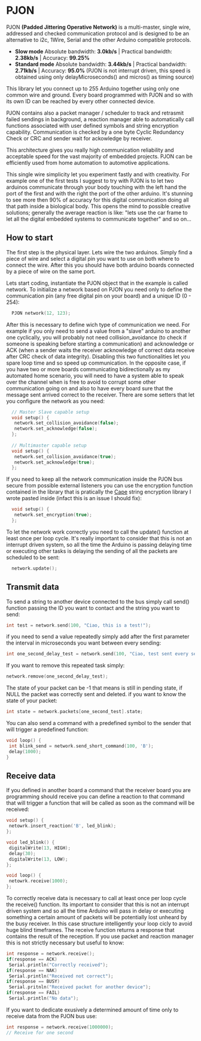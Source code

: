 PJON 
==== 
 
PJON **(Padded Jittering Operative Network)** is a multi-master, single wire, addressed and checked communication protocol and is designed to be an alternative to i2c, 1Wire, Serial and the other Arduino compatible protocols. 
* **Slow mode** Absolute bandwidth: **3.0kb/s** | Practical bandwidth: **2.38kb/s** | Accuracy: **99.25%**
* **Standard mode** Absolute bandwidth: **3.44kb/s** | Practical bandwidth: **2.71kb/s** | Accuracy: **95.0%**
(PJON is not interrupt driven, this speed is obtained using only delayMicroseconds() and micros() as timing source)

This library let you connect up to 255 Arduino together using only one common wire and ground. Every board programmed with PJON and so with its own ID can be reached by every other connected device. 

PJON contains also a packet manager / scheduler to track and retrasmit failed sendings in background, a reaction manager able to automatically call functions associated with user defined symbols and string encryption capability. Communication is checked by a one byte Cyclic Redundancy Check or CRC and sender wait for ackowledge by receiver. 

This architecture gives you really high communication reliability and acceptable speed for the vast majority of embedded projects. PJON can be efficiently used from home automation to automotive applications.

This single wire simplicity let you experiment fastly and with creativity. For example one of the first tests I suggest to try with PJON is to let two arduinos communicate through your body touching with the left hand the port of the first and with the right the port of the other arduino. It's stunning to see more then 90% of accuracy for this digital communication doing all that path inside a biological body. This opens the mind to possible creative solutions; generally the average reaction is like: "lets use the car frame to let all the digital embedded systems to communicate together" and so on...

## How to start

The first step is the physical layer. Lets wire the two arduinos. Simply find a piece of wire and select a digital pin you want to use on both where to connect the wire. After this you should have both arduino boards connected by a piece of wire on the same port.

Lets start coding,  instantiate the PJON object that in the example is called network. To initialize a network based on PJON you need only to define the communication pin (any free digital pin on your board) and a unique ID (0 - 254):

```cpp  
  PJON network(12, 123); 
```

After this is necessary to define wich type of communication we need. For example if you only need to send a value from a "slave" arduino to another one cyclically, you will probably not need collision_avoidance (to check if someone is speaking before starting a communication) and acknowledge or ACK (when a sender waits the receiver acknowledge of correct data receive after CRC check of data integrity). Disabling this two functionalities let you spare loop time and so speed up communication. In the opposite case, if you have two or more boards communicating bidirectionally as my automated home scenario, you will need to have a system able to speak over the channel when is free to avoid to corrupt some other communication going on and also to have every board sure that the message sent arrived correct to the receiver. There are some setters that let you configure the network as you need:

```cpp
  // Master Slave capable setup
  void setup() {
   network.set_collision_avoidance(false);
   network.set_acknowledge(false);
  }; 
  
  // Multimaster capable setup
  void setup() {
   network.set_collision_avoidance(true);
   network.set_acknowledge(true);
  }; 
```

If you need to keep all the network communication inside the PJON bus secure from possible external listeners you can use the encryption function contained in the library that is pratically the [Cape](https://github.com/gioblu/Cape) string encryption library I wrote pasted inside (infact this is an issue I should fix):

```cpp
  void setup() {
   network.set_encryption(true);
  }; 
```


To let the network work correctly you need to call the update() function at least once per loop cycle. It's really important to consider that this is not an interrupt driven system, so all the time the Arduino is passing delaying time or executing other tasks is delaying the sending of all the packets are scheduled to be sent:

```cpp  
  network.update(); 
```

## Transmit data

To send a string to another device connected to the bus simply call send() function passing the ID you want to contact and the string you want to send:

```cpp
int test = network.send(100, "Ciao, this is a test!");
```

if you need to send a value repeatedly simply add after the first parameter the interval in microseconds you want between every sending:

```cpp
int one_second_delay_test = network.send(100, "Ciao, test sent every second!", 1000000);
```

If you want to remove this repeated task simply:

```cpp
network.remove(one_second_delay_test);
```

The state of your packet can be -1 that means is still in pending state, if NULL the packet was correctly sent and deleted. if you want to know the state of your packet:

```cpp
int state = network.packets[one_second_test].state;
```

You can also send a command with a predefined symbol to the sender that will trigger a predefined function:

```cpp
void loop() {
 int blink_send = network.send_short_command(100, 'B');
 delay(1000);
}
```

## Receive data

If you defined in another board a command that the receiver board you are programming should receive you can define a reaction to that command that will trigger a function that will be called as soon as the command will be received:

```cpp
void setup() {
 netowrk.insert_reaction('B', led_blink);
};

void led_blink() {
 digitalWrite(13, HIGH);
 delay(30);
 digitalWrite(13, LOW);
};

void loop() {
 netowrk.receive(1000);
};
```

To correctly receive data is necessary to call at least once per loop cycle the receive() function. Its important to consider that this is not an interrupt driven system and so all the time Arduino will pass in delay or executing something a certain amount of packets will be potentially lost unheard by the busy receiver. In this case structure intelligently your loop cicly to avoid huge blind timeframes. The receive function returns a response that contains the result of the reception. If you use packet and reaction manager this is not strictly necessary but useful to know:

```cpp
int response = network.receive();
if(response == ACK)
 Serial.println("Correctly received");
if(response == NAK)
 Serial.println("Received not correct");
if(response == BUSY)
 Serial.pritnln("Received packet for another device");
if(response == FAIL)
 Serial.println("No data");
```

If you want to dedicate exusively a determined amount of time only to receive data from the PJON bus use:

```cpp
int response = network.receive(1000000);
// Receive for one second
```

